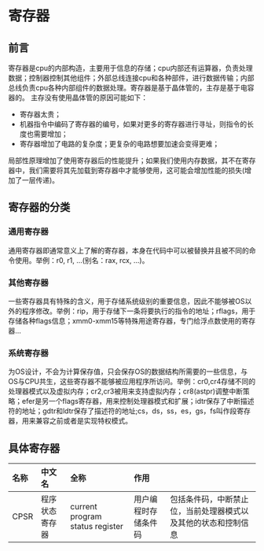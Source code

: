 寄存器
========
## 前言
寄存器是cpu的内部构造，主要用于信息的存储；cpu内部还有运算器，负责处理数据；控制器控制其他组件；外部总线连接cpu和各种部件，进行数据传输；内部总线负责cpu各种内部组件的数据处理。寄存器是基于晶体管的，主存是基于电容器的。
主存没有使用晶体管的原因可能如下：
- 寄存器太贵；
- 机器指令中编码了寄存器的编号，如果对更多的寄存器进行寻址，则指令的长度也需要增加；
- 寄存器增加了电路的复杂度；更复杂的电路想要加速会变得更难； 
 
局部性原理增加了使用寄存器后的性能提升；如果我们使用内存数据，其不在寄存器中，我们需要将其先加载到寄存器中才能够使用，这可能会增加性能的损失(增加了一层传递)。
## 寄存器的分类
### 通用寄存器
通用寄存器即通常意义上了解的寄存器，本身在代码中可以被替换并且被不同的命令使用。举例：r0, r1, ...(别名：rax, rcx, ...)。
### 其他寄存器
一些寄存器具有特殊的含义，用于存储系统级别的重要信息，因此不能够被OS以外的程序修改。举例：rip，用于存储下一条将要执行的指令的地址；rflags，用于存储各种flags信息；xmm0-xmm15等特殊用途寄存器，专门给浮点数使用的寄存器...
### 系统寄存器
为OS设计，不会为计算保存值，只会保存OS的数据结构所需要的一些信息，与OS与CPU共生，这些寄存器不能够被应用程序所访问。举例：cr0,cr4存储不同的处理器模式以及虚拟内存；cr2,cr3被用来支持虚拟内存；cr8(astpr)调整中断策略；efer是另一个flags寄存器，用来控制处理器模式和扩展；idtr保存了中断描述符的地址；gdtr和ldtr保存了描述符的地址;cs，ds，ss，es，gs，fs叫作段寄存器，用来兼容之前或者是实现特权模式。
## 具体寄存器
|名称|中文名|全称|作用||
|:---|:---|:---|:---|:---|
|CPSR|程序状态寄存器|current program status register|用户编程时存储条件码|包括条件码，中断禁止位，当前处理器模式以及其他的状态和控制信息|



